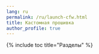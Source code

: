 ```yaml
---
lang: ru
permalink: /ru/launch-cfw.html
title: Кастомная прошивка
author_profile: true
---
```

{% include toc title="Разделы" %}

<script>
location.href = 'cfw';
</script>